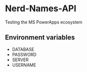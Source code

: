 # Nerd-Names-API
Testing the MS PowerApps ecosystem

## Environment variables
* DATABASE
* PASSWORD
* SERVER
* USERNAME
